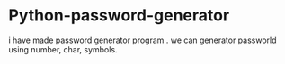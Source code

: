# Python-password-generator
i have made password generator program . we can generator passworld using number, char, symbols.
